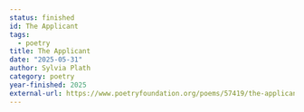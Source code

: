 ```yaml
---
status: finished
id: The Applicant
tags:
  - poetry
title: The Applicant
date: "2025-05-31"
author: Sylvia Plath
category: poetry
year-finished: 2025
external-url: https://www.poetryfoundation.org/poems/57419/the-applicant
---
```

